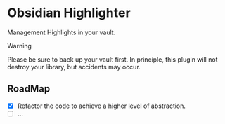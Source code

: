 # Obsidian Highlighter

Management Highlights in your vault.

> [!WARNING]
> Please be sure to back up your vault first. In principle, this plugin will not destroy your library, but accidents may occur.

## RoadMap

- [x] Refactor the code to achieve a higher level of abstraction.
- [ ] ...
